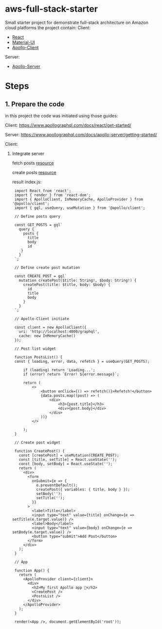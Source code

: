 # aws-full-stack-starter

Small starter project for demonstrate full-stack architecture on Amazon cloud platforms
the project contain:
Client:

- [React](https://reactjs.org/)
- [Material-UI](https://material-ui.com/)
- [Apollo-Client](https://www.apollographql.com/docs/react/)

Server:

- [Apollo-Server](https://www.apollographql.com/docs/apollo-server/)

# Steps
## 1. Prepare the code
   in this project the code was initiated using those guides:
   
Client: https://www.apollographql.com/docs/react/get-started/

Server: https://www.apollographql.com/docs/apollo-server/getting-started/

Client:

1. Integrate server

    fetch posts [resource](https://www.apollographql.com/docs/react/data/queries/)
    
    create posts [resource](https://www.apollographql.com/docs/react/data/mutations/) 
   
    result index.js:

        import React from 'react';
        import { render } from 'react-dom';
        import { ApolloClient, InMemoryCache, ApolloProvider } from '@apollo/client';
        import { gql, useQuery, useMutation } from '@apollo/client';
        
        // Define posts query

        const GET_POSTS = gql`
          query {
            posts {
              title
              body
              id
           }
          }
        `;

        // Define create post mutation

        const CREATE_POST = gql`
          mutation createPost($title: String!, $body: String!) {
            createPost(title: $title, body: $body) {
              id
              title
              body
            }
          }
        `;

        // Apollo-Client initiate

        const client = new ApolloClient({
          uri: 'http://localhost:4000/graphql',
          cache: new InMemoryCache()
        });

        // Post list widget

        function PostsList() {
        const { loading, error, data, refetch } = useQuery(GET_POSTS);
        
            if (loading) return 'Loading...';
            if (error) return `Error! ${error.message}`;
        
            return (
                <>
                    <button onClick={() => refetch()}>Refetch!</button>
                    {data.posts.map((post) => (
                        <div>
                            <h3>{post.title}</h3>
                            <div>{post.body}</div>
                        </div>
                    ))}
                </>
        
            );
        }

        // Create post widget

        function CreatePost() {
          const [createPost] = useMutation(CREATE_POST);
          const [title, setTitle] = React.useState('');
          const [body, setBody] = React.useState('');
          return (
            <div>
              <form
                onSubmit={e => {
                  e.preventDefault();
                  createPost({ variables: { title, body } });
                  setBody('');
                  setTitle('');
                }}
              >
                <label>Title</label>
                <input type="text" value={title} onChange={e => setTitle(e.target.value)} />
                <label>Body</label>
                <input type="text" value={body} onChange={e => setBody(e.target.value)} />
                <button type="submit">Add Post</button>
              </form>
            </div>
          );
        }

        // App

        function App() {
          return (
            <ApolloProvider client={client}>
              <div>
                <h2>My first Apollo app 🚀</h2>
                <CreatePost />
                <PostsList />
              </div>
            </ApolloProvider>
          );
        }

        render(<App />, document.getElementById('root'));
